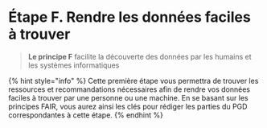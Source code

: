 # Étape F. Rendre les données faciles à trouver

> **Le principe F**  facilite la découverte des données par les humains et les systèmes informatiques

{% hint style="info" %}
Cette première étape vous permettra de trouver les ressources et recommandations nécessaires afin de rendre vos données faciles à trouver par une personne ou une machine. En se basant sur les principes FAIR, vous aurez ainsi les clés pour rédiger les parties du PGD correspondantes à cette étape.&#x20;
{% endhint %}

